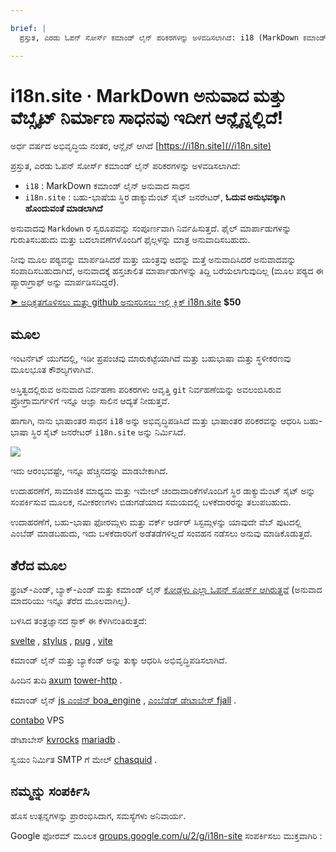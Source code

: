 ```yaml
---

brief: |
  ಪ್ರಸ್ತುತ, ಎರಡು ಓಪನ್ ಸೋರ್ಸ್ ಕಮಾಂಡ್ ಲೈನ್ ಪರಿಕರಗಳನ್ನು ಅಳವಡಿಸಲಾಗಿದೆ: i18 (MarkDown ಕಮಾಂಡ್ ಲೈನ್ ಅನುವಾದ ಸಾಧನ) ಮತ್ತು i18n.site (ಬಹು-ಭಾಷಾ ಸ್ಟ್ಯಾಟಿಕ್ ಡಾಕ್ಯುಮೆಂಟ್ ಸೈಟ್ ಜನರೇಟರ್)

---
```



# i18n.site · MarkDown ಅನುವಾದ ಮತ್ತು ವೆಬ್ಸೈಟ್ ನಿರ್ಮಾಣ ಸಾಧನವು ಇದೀಗ ಆನ್ಲೈನ್ನಲ್ಲಿದೆ!

ಅರ್ಧ ವರ್ಷದ ಅಭಿವೃದ್ಧಿಯ ನಂತರ, ಆನ್ಲೈನ್ ಆಗಿದೆ [https://i18n.site](//i18n.site)

ಪ್ರಸ್ತುತ, ಎರಡು ಓಪನ್ ಸೋರ್ಸ್ ಕಮಾಂಡ್ ಲೈನ್ ಪರಿಕರಗಳನ್ನು ಅಳವಡಿಸಲಾಗಿದೆ:

* `i18` : MarkDown ಕಮಾಂಡ್ ಲೈನ್ ಅನುವಾದ ಸಾಧನ
* `i18n.site` : ಬಹು-ಭಾಷೆಯ ಸ್ಥಿರ ಡಾಕ್ಯುಮೆಂಟ್ ಸೈಟ್ ಜನರೇಟರ್, **ಓದುವ ಅನುಭವಕ್ಕಾಗಿ ಹೊಂದುವಂತೆ ಮಾಡಲಾಗಿದೆ**

ಅನುವಾದವು `Markdown` ರ ಸ್ವರೂಪವನ್ನು ಸಂಪೂರ್ಣವಾಗಿ ನಿರ್ವಹಿಸುತ್ತದೆ. ಫೈಲ್ ಮಾರ್ಪಾಡುಗಳನ್ನು ಗುರುತಿಸಬಹುದು ಮತ್ತು ಬದಲಾವಣೆಗಳೊಂದಿಗೆ ಫೈಲ್ಗಳನ್ನು ಮಾತ್ರ ಅನುವಾದಿಸಬಹುದು.

ನೀವು ಮೂಲ ಪಠ್ಯವನ್ನು ಮಾರ್ಪಡಿಸಿದರೆ ಮತ್ತು ಯಂತ್ರವು ಅದನ್ನು ಮತ್ತೆ ಅನುವಾದಿಸಿದರೆ ಅನುವಾದವನ್ನು ಸಂಪಾದಿಸಬಹುದಾಗಿದೆ, ಅನುವಾದಕ್ಕೆ ಹಸ್ತಚಾಲಿತ ಮಾರ್ಪಾಡುಗಳನ್ನು ತಿದ್ದಿ ಬರೆಯಲಾಗುವುದಿಲ್ಲ (ಮೂಲ ಪಠ್ಯದ ಈ ಪ್ಯಾರಾಗ್ರಾಫ್ ಅನ್ನು ಮಾರ್ಪಡಿಸದಿದ್ದರೆ).

[➤ ಅಧಿಕೃತಗೊಳಿಸಲು ಮತ್ತು github ಅನುಸರಿಸಲು ಇಲ್ಲಿ ಕ್ಲಿಕ್ i18n.site](https://github.com/login/oauth/authorize?client_id=Ov23liuGAmK0plc9FgB3&amp;scope=user:email,user:follow,public_repo) **$50**

## ಮೂಲ

ಇಂಟರ್ನೆಟ್ ಯುಗದಲ್ಲಿ, ಇಡೀ ಪ್ರಪಂಚವು ಮಾರುಕಟ್ಟೆಯಾಗಿದೆ ಮತ್ತು ಬಹುಭಾಷಾ ಮತ್ತು ಸ್ಥಳೀಕರಣವು ಮೂಲಭೂತ ಕೌಶಲ್ಯಗಳಾಗಿವೆ.

ಅಸ್ತಿತ್ವದಲ್ಲಿರುವ ಅನುವಾದ ನಿರ್ವಹಣಾ ಪರಿಕರಗಳು ಆವೃತ್ತಿ `git` ನಿರ್ವಹಣೆಯನ್ನು ಅವಲಂಬಿಸಿರುವ ಪ್ರೋಗ್ರಾಮರ್ಗಳಿಗೆ ಇನ್ನೂ ಆಜ್ಞಾ ಸಾಲಿನ ಆದ್ಯತೆ ನೀಡುತ್ತವೆ.

ಹಾಗಾಗಿ, ನಾನು ಭಾಷಾಂತರ ಸಾಧನ `i18` ಅನ್ನು ಅಭಿವೃದ್ಧಿಪಡಿಸಿದೆ ಮತ್ತು ಭಾಷಾಂತರ ಪರಿಕರವನ್ನು ಆಧರಿಸಿ ಬಹು-ಭಾಷಾ ಸ್ಥಿರ ಸೈಟ್ ಜನರೇಟರ್ `i18n.site` ಅನ್ನು ನಿರ್ಮಿಸಿದೆ.

![](https://p.3ti.site/1723777556.avif)

ಇದು ಆರಂಭವಷ್ಟೇ, ಇನ್ನೂ ಹೆಚ್ಚಿನದನ್ನು ಮಾಡಬೇಕಾಗಿದೆ.

ಉದಾಹರಣೆಗೆ, ಸಾಮಾಜಿಕ ಮಾಧ್ಯಮ ಮತ್ತು ಇಮೇಲ್ ಚಂದಾದಾರಿಕೆಗಳೊಂದಿಗೆ ಸ್ಥಿರ ಡಾಕ್ಯುಮೆಂಟ್ ಸೈಟ್ ಅನ್ನು ಸಂಪರ್ಕಿಸುವ ಮೂಲಕ, ನವೀಕರಣಗಳು ಬಿಡುಗಡೆಯಾದ ಸಮಯದಲ್ಲಿ ಬಳಕೆದಾರರನ್ನು ತಲುಪಬಹುದು.

ಉದಾಹರಣೆಗೆ, ಬಹು-ಭಾಷಾ ಫೋರಮ್ಗಳು ಮತ್ತು ವರ್ಕ್ ಆರ್ಡರ್ ಸಿಸ್ಟಮ್ಗಳನ್ನು ಯಾವುದೇ ವೆಬ್ ಪುಟದಲ್ಲಿ ಎಂಬೆಡ್ ಮಾಡಬಹುದು, ಇದು ಬಳಕೆದಾರರಿಗೆ ಅಡೆತಡೆಗಳಿಲ್ಲದೆ ಸಂವಹನ ನಡೆಸಲು ಅನುವು ಮಾಡಿಕೊಡುತ್ತದೆ.

## ತೆರೆದ ಮೂಲ

ಫ್ರಂಟ್-ಎಂಡ್, ಬ್ಯಾಕ್-ಎಂಡ್ ಮತ್ತು ಕಮಾಂಡ್ ಲೈನ್ [ಕೋಡ್ಗಳು ಎಲ್ಲಾ ಓಪನ್ ಸೋರ್ಸ್ ಆಗಿರುತ್ತವೆ](https://i18n.site/i18n.site/c/src) (ಅನುವಾದ ಮಾದರಿಯು ಇನ್ನೂ ತೆರೆದ ಮೂಲವಾಗಿಲ್ಲ).

ಬಳಸಿದ ತಂತ್ರಜ್ಞಾನದ ಸ್ಟಾಕ್ ಈ ಕೆಳಗಿನಂತಿರುತ್ತದೆ:

[svelte](https://svelte.dev) , [stylus](https://stylus-lang.com) , [pug](https://github.com/pugjs/pug) , [vite](https://github.com/vitejs/vite)

ಕಮಾಂಡ್ ಲೈನ್ ಮತ್ತು ಬ್ಯಾಕೆಂಡ್ ಅನ್ನು ತುಕ್ಕು ಆಧರಿಸಿ ಅಭಿವೃದ್ಧಿಪಡಿಸಲಾಗಿದೆ.

ಹಿಂದಿನ ತುದಿ [axum](https://github.com/tokio-rs/axum) [tower-http](https://github.com/tower-rs/tower-http/releases) .

ಕಮಾಂಡ್ ಲೈನ್ [js ಎಂಜಿನ್ boa_engine](https://docs.rs/boa_engine) , [ಎಂಬೆಡೆಡ್ ಡೇಟಾಬೇಸ್ fjall](https://github.com/fjall-rs/fjall) .

[contabo](https://my.contabo.com) VPS

ಡೇಟಾಬೇಸ್ [kvrocks](https://kvrocks.apache.org) [mariadb](https://mariadb.org) .

ಸ್ವಯಂ ನಿರ್ಮಿತ SMTP ಗೆ ಮೇಲ್ [chasquid](https://github.com/albertito/chasquid) .

## ನಮ್ಮನ್ನು ಸಂಪರ್ಕಿಸಿ

ಹೊಸ ಉತ್ಪನ್ನಗಳನ್ನು ಪ್ರಾರಂಭಿಸಿದಾಗ, ಸಮಸ್ಯೆಗಳು ಅನಿವಾರ್ಯ.

Google ಫೋರಮ್ ಮೂಲಕ [groups.google.com/u/2/g/i18n-site](https://groups.google.com/u/2/g/i18n-site) ಸಂಪರ್ಕಿಸಲು ಮುಕ್ತವಾಗಿರಿ :
